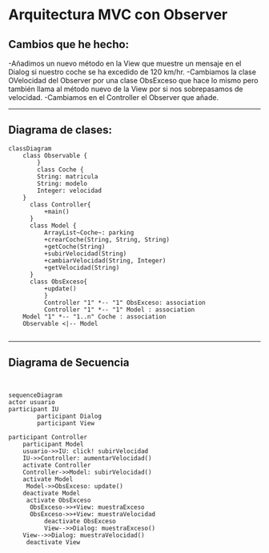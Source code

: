 # Arquitectura MVC con Observer

## Cambios que he hecho:
-Añadimos un nuevo método en la View que muestre un mensaje en el Dialog
si nuestro coche se ha excedido de 120 km/hr.
-Cambiamos la clase OVelocidad del Observer por una clase ObsExceso
que hace lo mismo pero también llama al método nuevo de la View
por si nos sobrepasamos de velocidad.
-Cambiamos en el Controller el Observer que añade.

---
## Diagrama de clases:

```mermaid
classDiagram
    class Observable {
        }
        class Coche {
        String: matricula
        String: modelo
        Integer: velocidad
    }
      class Controller{
          +main()
      }
      class Model {
          ArrayList~Coche~: parking
          +crearCoche(String, String, String)
          +getCoche(String)
          +subirVelocidad(String)
          +cambiarVelocidad(String, Integer)
          +getVelocidad(String)
      }
      class ObsExceso{
          +update()
          }
          Controller "1" *-- "1" ObsExceso: association
          Controller "1" *-- "1" Model : association
    Model "1" *-- "1..n" Coche : association
    Observable <|-- Model
      
```

---

## Diagrama de Secuencia

```mermaid


sequenceDiagram
actor usuario
participant IU
        participant Dialog
        participant View

participant Controller
    participant Model
    usuario->>IU: click! subirVelocidad
    IU->>Controller: aumentarVelocidad()
    activate Controller
    Controller->>Model: subirVelocidad()
    activate Model
     Model->>ObsExceso: update()
    deactivate Model
     activate ObsExceso
      ObsExceso->>+View: muestraExceso
      ObsExceso->>+View: muestraVelocidad
          deactivate ObsExceso
          View-->>Dialog: muestraExceso()
    View-->>Dialog: muestraVelocidad()
     deactivate View


```
